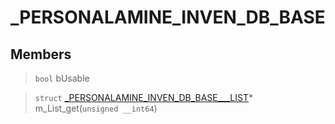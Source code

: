 # _PERSONALAMINE_INVEN_DB_BASE
 
## Members
 
> `bool` bUsable
 
> `struct` [_PERSONALAMINE_INVEN_DB_BASE___LIST](lua/classes/_PERSONALAMINE_INVEN_DB_BASE___LIST.md)* m_List_get(`unsigned __int64`)
 
